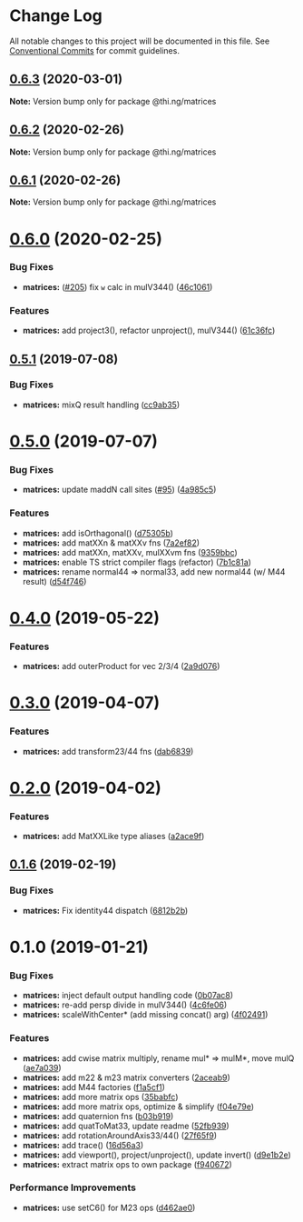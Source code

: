 # Change Log

All notable changes to this project will be documented in this file.
See [Conventional Commits](https://conventionalcommits.org) for commit guidelines.

## [0.6.3](https://github.com/thi-ng/umbrella/compare/@thi.ng/matrices@0.6.2...@thi.ng/matrices@0.6.3) (2020-03-01)

**Note:** Version bump only for package @thi.ng/matrices





## [0.6.2](https://github.com/thi-ng/umbrella/compare/@thi.ng/matrices@0.6.1...@thi.ng/matrices@0.6.2) (2020-02-26)

**Note:** Version bump only for package @thi.ng/matrices





## [0.6.1](https://github.com/thi-ng/umbrella/compare/@thi.ng/matrices@0.6.0...@thi.ng/matrices@0.6.1) (2020-02-26)

**Note:** Version bump only for package @thi.ng/matrices





# [0.6.0](https://github.com/thi-ng/umbrella/compare/@thi.ng/matrices@0.5.12...@thi.ng/matrices@0.6.0) (2020-02-25)


### Bug Fixes

* **matrices:** ([#205](https://github.com/thi-ng/umbrella/issues/205)) fix `w` calc in mulV344() ([46c1061](https://github.com/thi-ng/umbrella/commit/46c1061078d394d5b6ec2885f1025741893fe452))


### Features

* **matrices:** add project3(), refactor unproject(), mulV344() ([61c36fc](https://github.com/thi-ng/umbrella/commit/61c36fcc532d78b21d78dddeee5523155b0798b2))





## [0.5.1](https://github.com/thi-ng/umbrella/compare/@thi.ng/matrices@0.5.0...@thi.ng/matrices@0.5.1) (2019-07-08)

### Bug Fixes

* **matrices:** mixQ result handling ([cc9ab35](https://github.com/thi-ng/umbrella/commit/cc9ab35))

# [0.5.0](https://github.com/thi-ng/umbrella/compare/@thi.ng/matrices@0.4.0...@thi.ng/matrices@0.5.0) (2019-07-07)

### Bug Fixes

* **matrices:** update maddN call sites ([#95](https://github.com/thi-ng/umbrella/issues/95)) ([4a985c5](https://github.com/thi-ng/umbrella/commit/4a985c5))

### Features

* **matrices:** add isOrthagonal() ([d75305b](https://github.com/thi-ng/umbrella/commit/d75305b))
* **matrices:** add matXXn & matXXv fns ([7a2ef82](https://github.com/thi-ng/umbrella/commit/7a2ef82))
* **matrices:** add matXXn, matXXv, mulXXvm fns ([9359bbc](https://github.com/thi-ng/umbrella/commit/9359bbc))
* **matrices:** enable TS strict compiler flags (refactor) ([7b1c81a](https://github.com/thi-ng/umbrella/commit/7b1c81a))
* **matrices:** rename normal44 => normal33, add new normal44 (w/ M44 result) ([d54f746](https://github.com/thi-ng/umbrella/commit/d54f746))

# [0.4.0](https://github.com/thi-ng/umbrella/compare/@thi.ng/matrices@0.3.4...@thi.ng/matrices@0.4.0) (2019-05-22)

### Features

* **matrices:** add outerProduct for vec 2/3/4 ([2a9d076](https://github.com/thi-ng/umbrella/commit/2a9d076))

# [0.3.0](https://github.com/thi-ng/umbrella/compare/@thi.ng/matrices@0.2.2...@thi.ng/matrices@0.3.0) (2019-04-07)

### Features

* **matrices:** add transform23/44 fns ([dab6839](https://github.com/thi-ng/umbrella/commit/dab6839))

# [0.2.0](https://github.com/thi-ng/umbrella/compare/@thi.ng/matrices@0.1.14...@thi.ng/matrices@0.2.0) (2019-04-02)

### Features

* **matrices:** add MatXXLike type aliases ([a2ace9f](https://github.com/thi-ng/umbrella/commit/a2ace9f))

## [0.1.6](https://github.com/thi-ng/umbrella/compare/@thi.ng/matrices@0.1.5...@thi.ng/matrices@0.1.6) (2019-02-19)

### Bug Fixes

* **matrices:** Fix identity44 dispatch ([6812b2b](https://github.com/thi-ng/umbrella/commit/6812b2b))

# 0.1.0 (2019-01-21)

### Bug Fixes

* **matrices:** inject default output handling code ([0b07ac8](https://github.com/thi-ng/umbrella/commit/0b07ac8))
* **matrices:** re-add persp divide in mulV344() ([4c6fe06](https://github.com/thi-ng/umbrella/commit/4c6fe06))
* **matrices:** scaleWithCenter* (add missing concat() arg) ([4f02491](https://github.com/thi-ng/umbrella/commit/4f02491))

### Features

* **matrices:** add cwise matrix multiply, rename mul* => mulM*, move mulQ ([ae7a039](https://github.com/thi-ng/umbrella/commit/ae7a039))
* **matrices:** add m22 & m23 matrix converters ([2aceab9](https://github.com/thi-ng/umbrella/commit/2aceab9))
* **matrices:** add M44 factories ([f1a5cf1](https://github.com/thi-ng/umbrella/commit/f1a5cf1))
* **matrices:** add more matrix ops ([35babfc](https://github.com/thi-ng/umbrella/commit/35babfc))
* **matrices:** add more matrix ops, optimize & simplify ([f04e79e](https://github.com/thi-ng/umbrella/commit/f04e79e))
* **matrices:** add quaternion fns ([b03b919](https://github.com/thi-ng/umbrella/commit/b03b919))
* **matrices:** add quatToMat33, update readme ([52fb939](https://github.com/thi-ng/umbrella/commit/52fb939))
* **matrices:** add rotationAroundAxis33/44() ([27f65f9](https://github.com/thi-ng/umbrella/commit/27f65f9))
* **matrices:** add trace() ([16d56a3](https://github.com/thi-ng/umbrella/commit/16d56a3))
* **matrices:** add viewport(), project/unproject(), update invert() ([d9e1b2e](https://github.com/thi-ng/umbrella/commit/d9e1b2e))
* **matrices:** extract matrix ops to own package ([f940672](https://github.com/thi-ng/umbrella/commit/f940672))

### Performance Improvements

* **matrices:** use setC6() for M23 ops ([d462ae0](https://github.com/thi-ng/umbrella/commit/d462ae0))
